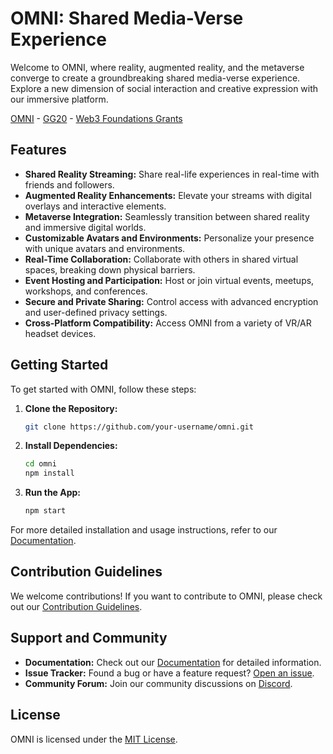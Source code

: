 # OMNI: Shared Media-Verse Experience

Welcome to OMNI, where reality, augmented reality, and the metaverse converge to create a groundbreaking shared media-verse experience. Explore a new dimension of social interaction and creative expression with our immersive platform.

[OMNI](https://omni.framer.ai) - [GG20]() - [Web3 Foundations Grants]()

## Features

- **Shared Reality Streaming:** Share real-life experiences in real-time with friends and followers.
- **Augmented Reality Enhancements:** Elevate your streams with digital overlays and interactive elements.
- **Metaverse Integration:** Seamlessly transition between shared reality and immersive digital worlds.
- **Customizable Avatars and Environments:** Personalize your presence with unique avatars and environments.
- **Real-Time Collaboration:** Collaborate with others in shared virtual spaces, breaking down physical barriers.
- **Event Hosting and Participation:** Host or join virtual events, meetups, workshops, and conferences.
- **Secure and Private Sharing:** Control access with advanced encryption and user-defined privacy settings.
- **Cross-Platform Compatibility:** Access OMNI from a variety of VR/AR headset devices.

## Getting Started

To get started with OMNI, follow these steps:

1. **Clone the Repository:**
   ```bash
   git clone https://github.com/your-username/omni.git
   ```

2. **Install Dependencies:**
   ```bash
   cd omni
   npm install
   ```

3. **Run the App:**
   ```bash
   npm start
   ```

For more detailed installation and usage instructions, refer to our [Documentation](docs/README.md).

## Contribution Guidelines

We welcome contributions! If you want to contribute to OMNI, please check out our [Contribution Guidelines](CONTRIBUTING.md).

## Support and Community

- **Documentation:** Check out our [Documentation](docs/README.md) for detailed information.
- **Issue Tracker:** Found a bug or have a feature request? [Open an issue](https://github.com/your-username/omni/issues).
- **Community Forum:** Join our community discussions on [Discord](https://discord.gg/omni).

## License

OMNI is licensed under the [MIT License](LICENSE).
